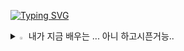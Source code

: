 [![Typing SVG](https://readme-typing-svg.demolab.com?font=Fira+Code&pause=1000&width=435&lines=%EA%B9%80%EB%AF%BC%EC%86%94+%EC%9D%B4%EC%A0%9C+%EA%B3%B5%EB%B6%80%ED%95%A0%EA%B1%B0%EC%9E%84)](https://git.io/typing-svg)
<details>
<summary>
  <img src="https://raw.githubusercontent.com/Tarikul-Islam-Anik/Animated-Fluent-Emojis/master/Emojis/Hand%20gestures/Eyes.png" alt="Eyes" width="2%" /> 내가 지금 배우는 ... 아니 하고시픈거능..
</summary>
   <br>
  
![js](https://img.shields.io/badge/JavaScript-F7DF1E?style=for-the-badge&logo=JavaScript&logoColor=white) ![html](https://img.shields.io/badge/HTML5-E34F26?style=for-the-badge&logo=html5&logoColor=white) ![css](https://img.shields.io/badge/CSS-239120?&style=for-the-badge&logo=css3&logoColor=white) ![python](https://img.shields.io/badge/Python-14354C?style=for-the-badge&logo=python&logoColor=white) ![flutter](https://img.shields.io/badge/Flutter-02569B?style=for-the-badge&logo=flutter&logoColor=white) 

</details>
